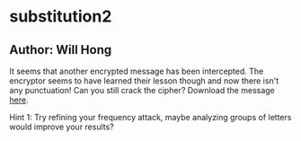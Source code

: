 # substitution2

## Author: Will Hong

It seems that another encrypted message has been intercepted. The encryptor seems to have learned their lesson though and now there isn't any punctuation! Can you still crack the cipher?
Download the message [here](message.txt).

Hint 1: Try refining your frequency attack, maybe analyzing groups of letters would improve your results?